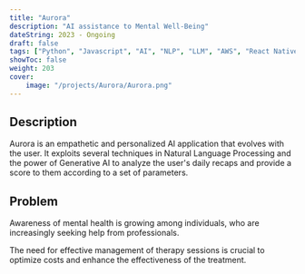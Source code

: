 ```yaml
---
title: "Aurora"
description: "AI assistance to Mental Well-Being"
dateString: 2023 - Ongoing
draft: false
tags: ["Python", "Javascript", "AI", "NLP", "LLM", "AWS", "React Native", "Expo", "Mobile App Development", "Clowd Computing"]
showToc: false
weight: 203
cover:
    image: "/projects/Aurora/Aurora.png"
--- 
```


## Description

Aurora is an empathetic and personalized AI application that evolves with the user. It exploits several techniques in Natural Language Processing and the power of Generative AI to analyze the user's daily recaps and provide a score to them according to a set of parameters.

## Problem
Awareness of mental health is growing among individuals, who are increasingly seeking help from professionals.

The need for effective management of therapy sessions is crucial to optimize costs and enhance the effectiveness 
of the treatment.